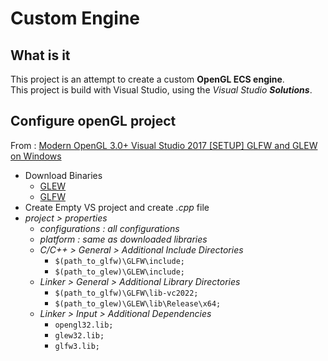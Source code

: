 # Custom Engine

## What is it

This project is an attempt to create a custom **OpenGL ECS engine**.  
This project is build with Visual Studio, using the *Visual Studio* ***Solutions***.

## Configure openGL project

From : [Modern OpenGL 3.0+ Visual Studio 2017 [SETUP] GLFW and GLEW on Windows](https://www.youtube.com/watch?v=gCkcP0GcCe0)

* Download Binaries
  * [GLEW](http://glew.sourceforge.net/index.html)
  * [GLFW](https://www.glfw.org/download.html)
* Create Empty VS project and create *.cpp* file
* *project > properties*
  * *configurations : all configurations*
  * *platform : same as downloaded libraries*
  * *C/C++ > General > Additional Include Directories*
    * `$(path_to_glfw)\GLFW\include;`
    * `$(path_to_glew)\GLEW\include;`
  * *Linker > General > Additional Library Directories*
    * `$(path_to_glfw)\GLFW\lib-vc2022;`
    * `$(path_to_glew)\GLEW\lib\Release\x64;`
  * *Linker > Input > Additional Dependencies*
    * `opengl32.lib;`
    * `glew32.lib;`
    * `glfw3.lib;`

